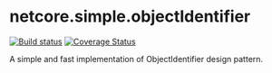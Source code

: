 # netcore.simple.objectIdentifier
[![Build status](https://ci.appveyor.com/api/projects/status/l7u7n2kau1cx2ilf?svg=true)](https://ci.appveyor.com/project/bernardbr/netcore-simple-objectidentifier)
[![Coverage Status](https://coveralls.io/repos/github/bernardbr/netcore.simple.objectIdentifier/badge.svg?branch=master)](https://coveralls.io/github/bernardbr/netcore.simple.objectIdentifier?branch=master)

A simple and fast implementation of ObjectIdentifier design pattern. 
